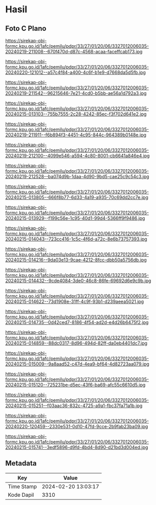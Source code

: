 # Hasil

## Foto C Plano

https://sirekap-obj-formc.kpu.go.id/1afc/pemilu/pdpr/33/27/01/20/06/3327012006035-20240219-211008--670f470d-d87c-4568-acaa-faceffcab173.jpg

https://sirekap-obj-formc.kpu.go.id/1afc/pemilu/pdpr/33/27/01/20/06/3327012006035-20240220-121012--a57c4f84-a400-4c6f-b1e9-d7668da5d5fb.jpg

https://sirekap-obj-formc.kpu.go.id/1afc/pemilu/pdpr/33/27/01/20/06/3327012006035-20240219-211542--96215646-7e21-4cd0-b5bb-ae56a1d792a3.jpg

https://sirekap-obj-formc.kpu.go.id/1afc/pemilu/pdpr/33/27/01/20/06/3327012006035-20240215-013103--755b7555-2c28-4242-85ec-f3f702d641e2.jpg

https://sirekap-obj-formc.kpu.go.id/1afc/pemilu/pdpr/33/27/01/20/06/3327012006035-20240219-211911--f6b894f3-4451-4c95-844c-964389b0148e.jpg

https://sirekap-obj-formc.kpu.go.id/1afc/pemilu/pdpr/33/27/01/20/06/3327012006035-20240219-212100--4099e546-a594-4c80-8001-cb6641a846e4.jpg

https://sirekap-obj-formc.kpu.go.id/1afc/pemilu/pdpr/33/27/01/20/06/3327012006035-20240219-212528--ba074d9b-1daa-4d90-9bd5-cae25c9c54c3.jpg

https://sirekap-obj-formc.kpu.go.id/1afc/pemilu/pdpr/33/27/01/20/06/3327012006035-20240215-013805--666f8b77-6d33-4a19-a935-70c69dd2cc7e.jpg

https://sirekap-obj-formc.kpu.go.id/1afc/pemilu/pdpr/33/27/01/20/06/3327012006035-20240215-013929--f199c56e-1c95-40d1-99d4-5366ff9f9486.jpg

https://sirekap-obj-formc.kpu.go.id/1afc/pemilu/pdpr/33/27/01/20/06/3327012006035-20240215-014043--723cc416-1c5c-4f6d-a72c-8e6b73757393.jpg

https://sirekap-obj-formc.kpu.go.id/1afc/pemilu/pdpr/33/27/01/20/06/3327012006035-20240215-014216--9da03e13-9cae-4212-8fcc-dbb50a5756db.jpg

https://sirekap-obj-formc.kpu.go.id/1afc/pemilu/pdpr/33/27/01/20/06/3327012006035-20240215-014432--9cde4084-3de0-46c8-86fe-69692d6e9c9b.jpg

https://sirekap-obj-formc.kpu.go.id/1afc/pemilu/pdpr/33/27/01/20/06/3327012006035-20240215-014622--73d1908e-31ff-4c9f-93b1-d239aeea5021.jpg

https://sirekap-obj-formc.kpu.go.id/1afc/pemilu/pdpr/33/27/01/20/06/3327012006035-20240215-014735--0d42ced7-8186-4f54-ad2d-e4d26b6475f2.jpg

https://sirekap-obj-formc.kpu.go.id/1afc/pemilu/pdpr/33/27/01/20/06/3327012006035-20240215-014859--88dc0317-8d96-494d-82ff-da0eb4401dc7.jpg

https://sirekap-obj-formc.kpu.go.id/1afc/pemilu/pdpr/33/27/01/20/06/3327012006035-20240215-015009--9a8aad52-c47d-4ea9-bf64-4d82723aa079.jpg

https://sirekap-obj-formc.kpu.go.id/1afc/pemilu/pdpr/33/27/01/20/06/3327012006035-20240215-015120--725231be-d5ec-43f6-ba69-afc55c6610d5.jpg

https://sirekap-obj-formc.kpu.go.id/1afc/pemilu/pdpr/33/27/01/20/06/3327012006035-20240215-015251--f03aac36-832c-4725-a9a1-fbc37fa71a1b.jpg

https://sirekap-obj-formc.kpu.go.id/1afc/pemilu/pdpr/33/27/01/20/06/3327012006035-20240220-120459--2330e531-0d10-47fd-9cce-2b9fab23ba09.jpg

https://sirekap-obj-formc.kpu.go.id/1afc/pemilu/pdpr/33/27/01/20/06/3327012006035-20240215-015741--3edf5896-d9fd-4bd4-8d90-d21bd3d004ed.jpg


## Metadata

| Key        | Value               |
| ---------- | ------------------- |
| Time Stamp | 2024-02-20 13:03:17 |
| Kode Dapil | 3310                |



